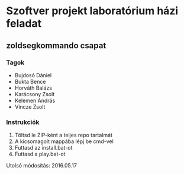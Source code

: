 # Szoftver projekt laboratórium házi feladat
## zoldsegkommando csapat

### Tagok
* Bujdosó Dániel
* Bukta Bence
* Horváth Balázs
* Karácsony Zsolt
* Kelemen András
* Vincze Zsolt

### Instrukciók
1. Töltsd le ZIP-ként a teljes repo tartalmát
2. A kicsomagolt mappába lépj be cmd-vel
3. Futtasd az install.bat-ot
4. Futtasd a play.bat-ot

Utolsó módosítás: 2016.05.17
